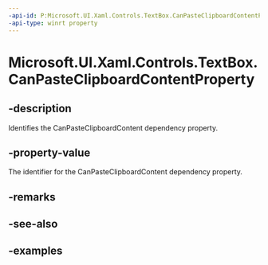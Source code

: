 ```yaml
---
-api-id: P:Microsoft.UI.Xaml.Controls.TextBox.CanPasteClipboardContentProperty
-api-type: winrt property
---
```


<!-- Property syntax.
public DependencyProperty CanPasteClipboardContentProperty { get; }
-->

# Microsoft.UI.Xaml.Controls.TextBox.CanPasteClipboardContentProperty

## -description

Identifies the CanPasteClipboardContent dependency property.

## -property-value

The identifier for the CanPasteClipboardContent dependency property.

## -remarks

## -see-also

## -examples

